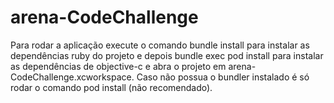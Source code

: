 # arena-CodeChallenge
Para rodar a aplicação execute o comando bundle install para instalar as dependências ruby do projeto e depois bundle exec pod install para instalar as dependências de objective-c e abra o projeto em arena-CodeChallenge.xcworkspace. 
Caso não possua o bundler instalado é só rodar o comando pod install (não recomendado).
